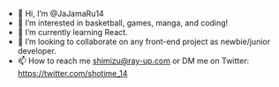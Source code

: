 - 👋 Hi, I’m @JaJamaRu14
- 👀 I’m interested in basketball, games, manga, and coding! 
- 🌱 I’m currently learning React.
- 💞️ I’m looking to collaborate on any front-end project as newbie/junior developer.
- 📫 How to reach me shimizu@ray-up.com or DM me on Twitter: https://twitter.com/shotime_14

<!---
JaJamaRu14/JaJamaRu14 is a ✨ special ✨ repository because its `README.md` (this file) appears on your GitHub profile.
You can click the Preview link to take a look at your changes.
--->
